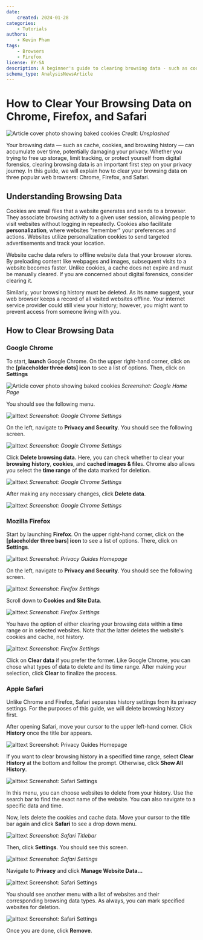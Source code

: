 ```yaml
---
date:
    created: 2024-01-28
categories:
    - Tutorials
authors:
    - Kevin Pham
tags:
    - Browsers
    - Firefox
license: BY-SA
description: A beginner's guide to clearing browsing data - such as cookies, website cache, and browsing history, on Chrome, Firefox, and Safari.
schema_type: AnalysisNewsArticle
---
```

# How to Clear Your Browsing Data on Chrome, Firefox, and Safari
![Article cover photo showing baked cookies](../assets/images/clearing-browsing-data/dimmis-vart-JPu345g_OYM-unsplash.jpg)
_Credit: Unsplashed_

Your browsing data — such as cache, cookies, and browsing history — can accumulate over time, potentially damaging your privacy. Whether you trying to free up storage, limit tracking, or protect yourself from digital forensics, clearing browsing data is an important first step on your privacy journey. In this guide, we will explain how to clear your browsing data on three popular web browsers: Chrome, Firefox, and Safari.

## Understanding Browsing Data

Cookies are small files that a website generates and sends to a browser. They associate browsing activity to a given user session, allowing people to visit websites without logging in repeatedly. Cookies also facilitate __personalization__, where websites "remember" your preferences and actions. Websites utilize personalization cookies to send targeted advertisements and track your location.

Website cache data refers to offline website data that your browser stores. By preloading content like webpages and images, subsequent visits to a website becomes faster. Unlike cookies, a cache does not expire and must be manually cleared. If you are concerned about digital forensics, consider clearing it.

Similarly, your browsing history must be deleted. As its name suggest, your web browser keeps a record of all visited websites offline. Your internet service provider could still view your history; however, you might want to prevent access from someone living with you.

## How to Clear Browsing Data

### Google Chrome

To start, ****launch**** Google Chrome. On the upper right-hand corner, click on the ****[placeholder three dots] icon**** to see a list of options. Then, click on ****Settings****


![Article cover photo showing baked cookies](../assets/images/clearing-browsing-data/chrome1.png)
_Screenshot: Google Home Page_


You should see the following menu.


![alttext](../assets/images/clearing-browsing-data/chromesettings.png)
_Screenshot: Google Chrome Settings_


On the left, navigate to ****Privacy and Security****. You should see the following screen.


![alttext](../assets/images/clearing-browsing-data/chrome.png])
_Screenshot: Google Chrome Settings_


Click ****Delete browsing data.**** Here, you can check whether to clear your ****browsing history****, ****cookies****, and ****cached images & file****s. Chrome also allows you select the ****time range**** of the data marked for deletion.


![alttext](../assets/images/clearing-browsing-data/chromesettings1.png)
_Screenshot: Google Chrome Settings_


After making any necessary changes, click ****Delete data****.


![alttext](../assets/images/clearing-browsing-data/chromedelete.png)
_Screenshot: Google Chrome Settings_


### Mozilla Firefox

Start by launching ****Firefox****. On the upper right-hand corner, click on the ****[placeholder three bars] icon**** to see a list of options. There, click on ****Settings****.


![alttext](../assets/images/clearing-browsing-data/firefox2.png)
_Screenshot: Privacy Guides Homepage_


On the left, navigate to ****Privacy and Security****. You should see the following screen.


![alttext](../assets/images/clearing-browsing-data/firefox1.png)
_Screenshot: Firefox Settings_


Scroll down to ****Cookies and Site Data****.


![alttext](../assets/images/clearing-browsing-data/firefoxdelete1.png)
_Screenshot: Firefox Settings_


You have the option of either clearing your browsing data within a time range or in selected websites. Note that the latter deletes the website's cookies and cache, not history.


![alttext](../assets/images/clearing-browsing-data/firefoxdata2.png)
_Screenshot: Firefox Settings_


Click on ****Clear data**** if you prefer the former. Like Google Chrome, you can chose what types of data to delete and its time range. After making your selection, click ****Clear**** to finalize the process.

### Apple Safari

Unlike Chrome and Firefox, Safari separates history settings from its privacy settings. For the purposes of this guide, we will delete browsing history first.

After opening Safari, move your cursor to the upper left-hand corner. Click ****History**** once the title bar appears.


![alttext](../assets/images/clearing-browsing-data/safari2.png)
Screenshot: Privacy Guides Homepage


If you want to clear browsing history in a specified time range, select ****Clear History**** at the bottom and follow the prompt. Otherwise, click ****Show All History****.


![alttext](../assets/images/clearing-browsing-data/history.png)
Screenshot: Safari Settings


In this menu, you can choose websites to delete from your history. Use the search bar to find the exact name of the website. You can also navigate to a specific data and time.


Now, lets delete the cookies and cache data. Move your cursor to the title bar again and click ****Safari**** to see a drop down menu.


![alttext](../assets/images/clearing-browsing-data/safaritoolbar.png)
_Screenshot: Safari Titlebar_


Then, click ****Settings****. You should see this screen.


![alttext](../assets/images/clearing-browsing-data/safarisettings.png)
_Screenshot: Safari Settings_


Navigate to ****Privacy**** and click ****Manage Website Data...****


![alttext](../assets/images/clearing-browsing-data/.png)
Screenshot: Safari Settings


You should see another menu with a list of websites and their corresponding browsing data types. As always, you can mark specified websites for deletion.

![alttext](../assets/images/clearing-browsing-data/safaridata.png)
Screenshot: Safari Settings

Once you are done, click ****Remove****.

